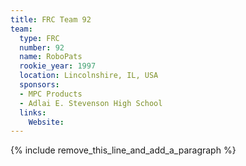 ```yaml
---
title: FRC Team 92
team:
  type: FRC
  number: 92
  name: RoboPats
  rookie_year: 1997
  location: Lincolnshire, IL, USA
  sponsors:
  - MPC Products
  - Adlai E. Stevenson High School
  links:
    Website:
---
```


{% include remove_this_line_and_add_a_paragraph %}